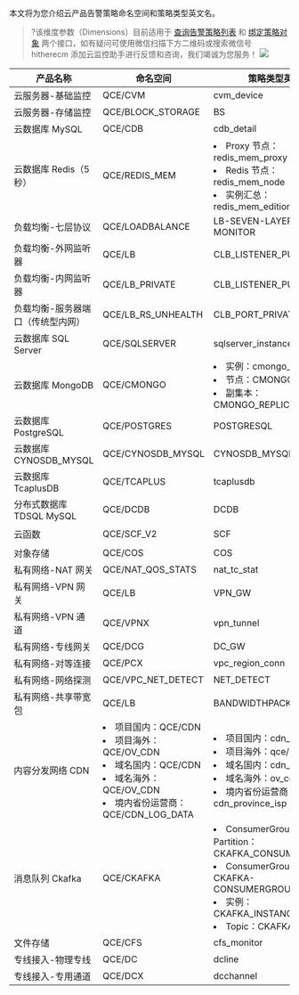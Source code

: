 本文将为您介绍云产品告警策略命名空间和策略类型英文名。
>?该维度参数（Dimensions）目前适用于 [查询告警策略列表](https://cloud.tencent.com/document/product/248/51279) 和 [绑定策略对象](https://cloud.tencent.com/document/product/248/40421) 两个接口，如有疑问可使用微信扫描下方二维码或搜索微信号 hitherecm 添加云监控助手进行反馈和咨询，我们竭诚为您服务！
>![](https://main.qcloudimg.com/raw/9c92d3b0e9a54f592f14e3792e41b66e.png)
>
  <table>
   <thead>
    <tr>
     <th style="width:10%;">产品名称</th>
     <th style="width:15%;">命名空间</th>
     <th style="width:25%;">策略类型英文</th>
     <th style="width:50%;">维度信息（Dimensions）</th>
    </tr>
   </thead>
   <tbody>
    <tr>
     <td><span>云服务器-基础监控</span></td>
     <td><span>QCE/CVM</span></td>
     <td><span>cvm_device</span></td>
     <td><code>{&quot;unInstanceId&quot;:&quot;ins-ot3cq4bi&quot;}</code></td>
    </tr>
    <tr>
     <td><span>云服务器-存储监控</span></td>
     <td><span>QCE/BLOCK_STORAGE</span></td>
     <td><span>BS</span></td>
     <td><code>{&quot;diskid&quot;:&quot;disk-1yukg09l&quot;}</code></td>
    </tr>
    <tr>
     <td><span>云数据库 MySQL</span></td>
     <td><span>QCE/CDB</span></td>
     <td><span>cdb_detail</span></td>
     <td><code>{&quot;unInstanceId&quot;:&quot;cdb-emzu6ysk&quot;}</code></td>
    </tr>
    <tr>
     <td><span>云数据库 Redis（5秒）</span></td>
     <td><span>QCE/REDIS_MEM</span></td>
     <td><li><span>Proxy 节点：redis_mem_proxy</span></li><li><span>Redis 节点：redis_mem_node</span></li><li><span>实例汇总：redis_mem_edition</span></li></td>
     <td><li><strong><span>Proxy 节点</span></strong><span>：</span><code>{&quot;appid&quot;: &quot;1252068037&quot;,&quot;instanceid&quot;:&quot;crs-1amp2583&quot;, &quot;pnodeid&quot;:&quot;0f2ce0f969c4f43bc338bc1d6f60597d654bb3e4&quot;}</code></li><li><strong><span>Redis 节点</span></strong><span>：</span><code>{&quot;appid&quot;: &quot;1252068000&quot;,&quot;instanceid&quot;:&quot;crs-1amp2588&quot;,&quot;rnodeid&quot;:&quot;0f2ce0f969c4f43bc338bc1d6f60597d654bb3e4&quot;}</code></li><li><strong><span>`实例汇总</span></strong><span>： {&quot;AppId&quot;: &quot;1252068000&quot;, &quot;InstanceId&quot;:&quot;crs-1amp2588&quot;}`</span></li></td>
    </tr>
    <tr>
     <td><span>负载均衡-七层协议</span></td>
     <td><span>QCE/LOADBALANCE</span></td>
     <td><span>LB-SEVEN-LAYER-MONITOR</span></td>
     <td><code>{&quot;protocol&quot;:&quot;https&quot;,&quot;vip&quot;:&quot;14.22.4.26&quot;,&quot;port&quot;:&quot;443&quot;}</code></td>
    </tr>
    <tr>
     <td><span>负载均衡-外网监听器</span></td>
     <td><span>QCE/LB</span></td>
     <td><span>CLB_LISTENER_PUBLIC</span></td>
     <td><code>{&quot;protocol&quot;:&quot;https&quot;,&quot;vip&quot;:&quot;118.25.31.161&quot;,&quot;vport&quot;:443}</code></td>
    </tr>
    <tr>
     <td><span>负载均衡-内网监听器</span></td>
     <td><span>QCE/LB_PRIVATE</span></td>
     <td><span>CLB_LISTENER_PUBLIC</span></td>
     <td><code>{&quot;protocol&quot;:&quot;https&quot;,&quot;vip&quot;:&quot;14.22.4.26&quot;,&quot;vpcId&quot;:vpc-1ywqac83,&quot;vport&quot;:&quot;443&quot;}</code></td>
    </tr>
    <tr>
     <td><span>负载均衡-服务器端口（传统型内网）</span></td>
     <td><span>QCE/LB_RS_UNHEALTH</span></td>
     <td><span>CLB_PORT_PRIVATE</span></td>
     <td><code>{&quot;protocol&quot;:&quot;https&quot;,&quot;lanIp&quot;:&quot;111.222.111.22&quot;,&quot;port&quot;:&quot;440&quot;,&quot;vip&quot;:&quot;14.12.13.25&quot;, &quot;vpcId&quot;:vpc-1ywqac83,&quot;loadBalancerPort&quot;:&quot;443&quot;}</code></td>
    </tr>
    <tr>
     <td><span>云数据库 SQL Server</span></td>
     <td><span>QCE/SQLSERVER</span></td>
     <td><span>sqlserver_instance</span></td>
     <td><code>{&quot;uid&quot;:&quot;gamedb.gz18114.cdb.db&quot;}</code></td>
    </tr>
    <tr>
     <td><span>云数据库 MongoDB</span></td>
     <td><span>QCE/CMONGO</span></td>
     <td><li><span>实例：cmongo_instance</span></li><li><span>节点：CMONGO_NODE</span></li><li><span>副集本：CMONGO_REPLICA</span></li></td>
     <td><code>{&quot;target&quot;:&quot;cmgo-ajc6okuy&quot;}</code></td>
    </tr>
    <tr>
     <td><span>云数据库 PostgreSQL</span></td>
     <td><span>QCE/POSTGRES</span></td>
     <td><span>POSTGRESQL</span></td>
     <td><code>{&quot;uid&quot;:&quot;2123&quot;}</code></td>
    </tr>
    <tr>
     <td><span>云数据库 CYNOSDB_MYSQL</span></td>
     <td><span>QCE/CYNOSDB_MYSQL</span></td>
     <td><span>CYNOSDB_MYSQL</span></td>
     <td><code>{&quot;appid&quot;:&quot;1256754779&quot;,&quot;clusterid&quot;:&quot;cynosdbmysql-p7ahy11x&quot;,&quot;instanceid&quot;:&quot;cynosdbmysql-inscyi56ruc&quot;,&quot;insttype&quot;:&quot;ro&quot;}</code></td>
    </tr>
    <tr>
     <td><span>云数据库 TcaplusDB</span></td>
     <td><span>QCE/TCAPLUS</span></td>
     <td><span>tcaplusdb</span></td>
     <td><code>{&quot;ClusterId&quot;:&quot;xxx&quot;,&quot;TableInstanceId&quot;:&quot;xxx&quot;}</code></td>
    </tr>
    <tr>
     <td><span>分布式数据库 TDSQL MySQL</span></td>
     <td><span>QCE/DCDB</span></td>
     <td><span>DCDB</span></td>
     <td><code>{&quot;cluster_name&quot;:&quot;xxx&quot;,&quot;is_master&quot;:&quot;xxx&quot;, &quot;set_name&quot;:&quot;xxx&quot;,&quot;type&quot;:&quot;xxx&quot;,&quot;zk_name&quot;:&quot;xxx&quot;}</code></td>
    </tr>
    <tr>
     <td><span>云函数</span></td>
     <td><span>QCE/SCF_V2</span></td>
     <td><span>SCF</span></td>
     <td><code>{&quot;appid&quot;:&quot;1251316163&quot;,&quot;function_name&quot;:&quot;insert-tapd-task-result&quot;,&quot;namespace&quot;:&quot;qmap-insight-core&quot;,&quot;version&quot;:&quot;$latest&quot;}</code></td>
    </tr>
    <tr>
     <td><span>对象存储</span></td>
     <td><span>QCE/COS</span></td>
     <td><span>COS</span></td>
     <td><code>{&quot;bucket&quot;:&quot;fms-1255817900&quot;}</code></td>
    </tr>
    <tr>
     <td><span>私有网络-NAT 网关</span></td>
     <td><span>QCE/NAT_QOS_STATS</span></td>
     <td><span>nat_tc_stat</span></td>
     <td><code>{&quot;uniq_nat_id&quot;:&quot;nat-4d545d&quot;}</code></td>
    </tr>
    <tr>
     <td><span>私有网络-VPN 网关</span></td>
     <td><span>QCE/LB</span></td>
     <td><span>VPN_GW</span></td>
     <td><code>{&quot;appid&quot;:&quot;12345&quot;,&quot;vip&quot;: &quot;10.0.0.0&quot;}</code></td>
    </tr>
    <tr>
     <td><span>私有网络-VPN 通道</span></td>
     <td><span>QCE/VPNX</span></td>
     <td><span>vpn_tunnel</span></td>
     <td><code>{&quot;vpnconnid&quot;:&quot;vpnx-lr6cpqp6&quot;}</code></td>
    </tr>
    <tr>
     <td><span>私有网络-专线网关</span></td>
     <td><span>QCE/DCG</span></td>
     <td><span>DC_GW</span></td>
     <td><code>{&quot;directconnectgatewayid&quot;:&quot;dcg-8wo1p2ve&quot;}</code></td>
    </tr>
    <tr>
     <td><span>私有网络-对等连接</span></td>
     <td><span>QCE/PCX</span></td>
     <td><span>vpc_region_conn</span></td>
     <td><code>{&quot;peeringconnectionid&quot;:&quot;pcx-6gw5wy11&quot;}</code></td>
    </tr>
    <tr>
     <td><span>私有网络-网络探测</span></td>
     <td><span>QCE/VPC_NET_DETECT</span></td>
     <td><span>NET_DETECT</span></td>
     <td><code>{&quot;appid&quot;:&quot;1258859999&quot;,&quot;netdetectid&quot;:&quot;netd-591p3g99&quot;,&quot;vpcid&quot;:&quot;vpc-mzfi69pi&quot;}</code></td>
    </tr>
    <tr>
     <td><span>私有网络-共享带宽包</span></td>
     <td><span>QCE/LB</span></td>
     <td><span>BANDWIDTHPACKAGE</span></td>
     <td><code>{&quot;_ regio _&quot;: &quot;xxx&quot;,&quot;appid&quot;: 12345,&quot;netgroup&quot;: &quot;xxx&quot;}</code></td>
    </tr>
    <tr>
     <td><span>内容分发网络 CDN</span></td>
     <td><li><span>项目国内：QCE/CDN</span></li><li><span>项目海外：QCE/OV_CDN</span></li><li><span>域名国内：QCE/CDN</span></li><li><span>域名海外：QCE/OV_CDN</span></li><li><span>境内省份运营商：QCE/CDN_LOG_DATA</span></li></td>
     <td><li><span>项目国内：cdn_project</span></li><li><span>项目海外：qce/ov_cdn</span></li><li><span>域名国内：cdn_domain</span></li><li><span>域名海外：ov_cdn_domain</span></li><li><span>境内省份运营商：cdn_province_isp</span></li></td>
     <td><li><strong><span>项目国内和海外</span></strong><span>：</span><code>{&quot;appid&quot;:&quot;1257137149&quot;,&quot;projectid&quot;:&quot;1174789&quot;}</code></li><li><strong><span>域名国内和海外</span></strong><span>：</span><code>{&quot;appid&quot;:&quot;1257137149&quot;,&quot;domain&quot;:&quot;cloud.tencent.com&quot;,&quot;projectid&quot;:&quot;1174789&quot;}</code></li><li><strong><span>境内省份运营商：</span></strong><code>{&quot;appid&quot;:&quot;1257137149&quot;,&quot;domain&quot;:&quot;cloud.tencent.com&quot;,&quot;projectid&quot;:&quot;1174789&quot;,&quot;isp&quot;:&quot;中国电信&quot;,&quot;province&quot;:&quot;广东&quot;}</code></li></td>
    </tr>
    <tr>
     <td><span>消息队列 Ckafka</span></td>
     <td><span>QCE/CKAFKA</span></td>
     <td><li><span>ConsumerGroup-Partition：CKAFKA_CONSUMERGROUP</span></li><li><span>ConsumerGroup-Topic：CKAFKA-CONSUMERGROUP-TOPIC</span></li><li><span> </span><span>实例：CKAFKA_INSTANCE</span></li><li><span>Topic：CKAFKA_TOPIC</span></li></td>
     <td><li><strong><span>ConsumerGroup-Partition：</span></strong><code>{&quot;appid&quot;:&quot;1258344866&quot;,&quot;consumer_group&quot;:&quot;eslog-group22&quot;,&quot;instance_id&quot;:&quot;ckafka-65eago11&quot;,&quot;topicid&quot;:&quot;topic-4q9jjy11&quot;,&quot;topicname&quot;:&quot;eslog&quot;,&quot;partition&quot;:&quot;123456&quot;}</code></li><li><strong><span>ConsumerGroup-Topic：</span></strong><code>{&quot;appid&quot;:&quot;1258344866&quot;,&quot;consumer_group&quot;:&quot;eslog-group22&quot;, &quot;instance_id&quot;:&quot;ckafka-65eago11&quot;,&quot;topicid&quot;:&quot;topic-4q9jjy11&quot;, &quot;topicname&quot;:&quot;eslog&quot;}</code></li><li><span> </span><strong><span>实例</span></strong><span>：</span><code>{&quot;appid&quot;:&quot;1255817890&quot;,&quot;instance_id&quot;:&quot;ckafka-mdkk0kkk&quot;}</code></li><li><strong><span>Topic</span></strong><span>：</span><code>{&quot;appid&quot;:&quot;1258399706&quot;, &quot;instance_id&quot;:&quot;ckafka-r7f1rrhh&quot;,&quot;topicid&quot;:&quot;topic-cprg5vpp&quot;,&quot;topicname&quot;:&quot;topic-cluebaseserver-qb&quot;}</code></li></td>
    </tr>
    <tr>
     <td><span>文件存储</span></td>
     <td><span>QCE/CFS</span></td>
     <td><span>cfs_monitor</span></td>
     <td><code>{&quot;AppId&quot;:&quot;1258638990&quot;,&quot;FileSystemId&quot;:&quot;cfs-3e225da4p&quot;,}</code></td>
    </tr>
    <tr>
     <td><span>专线接入-物理专线</span></td>
     <td><span>QCE/DC</span></td>
     <td><span>dcline</span></td>
     <td><code>{&quot;directconnectid&quot;:&quot;dc-e1h9wqp8&quot;}</code></td>
    </tr>
    <tr>
     <td><span>专线接入-专用通道</span></td>
     <td><span>QCE/DCX</span></td>
     <td><span>dcchannel</span></td>
     <td><code>{&quot;directconnectconnid&quot;: &quot;dcx-jizf8hrr&quot;}</code></td>
    </tr>
   </tbody>
  </table>
